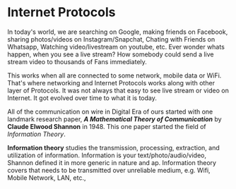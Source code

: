 # Internet Protocols

In today's world, we are searching on Google, making friends on Facebook, sharing photos/videos on Instagram/Snapchat, Chating with Friends on Whatsapp, Watching video/livestream on youtube, etc. Ever wonder whats happen, when you see a live stream? How somebody could send a live stream video to thousands of Fans immediately.

This works when all are connected to some network, mobile data or WiFi. That's where networking and Internet Protocols works along with other layer of Protocols. It was not always that easy to see live stream or video on Internet. It got evolved over time to what it is today.

All of the communication on wire in Digital Era of ours started with one landmark research paper, ***A Mathematical Theory of Communication*** by **Claude Elwood Shannon** in 1948. This one paper started the field of *Information Theory*. 

**Information theory** studies the transmission, processing, extraction, and utilization of information. Information is your text/photo/audio/video, Shannon defined it in more generic in nature and ap. Information theory covers
 that needs to be transmitted over unreliable medium, e.g. Wifi, Mobile Network, LAN, etc., 
<!--stackedit_data:
eyJwcm9wZXJ0aWVzIjoiZXh0ZW5zaW9uczpcbiAgcHJlc2V0Oi
BnZm1cbiIsImhpc3RvcnkiOls0MTc3NjQzNDYsLTEyNTI2NjY2
MjQsMTEyNzk5MTI1MywtNzU4MTY1NDAwLC0xODkxNTIzNDcxLD
E3ODE2MDkyMTksOTU1MTA1MDYwLDEwNTgyNDk1NjEsMTU5MTEy
NTY4OCwtMTEwNDMxNDEyMCwtMTE0MjkxMTgwNCwtNjY5NDEwND
Q4XX0=
-->